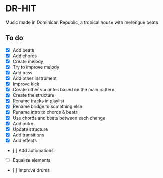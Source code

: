 # DR-HIT
Music made in Dominican Republic, a tropical house with merengue beats

## To do

- [x] Add beats
- [x] Add chords
- [x] Create melody
- [x] Try to improve melody
- [x] Add bass
- [x] Add other instrument
- [x] Improve kick
- [x] Create other variantes based on the main pattern
- [x] Create the structure
- [x] Rename tracks in playlist
- [x] Rename bridge to something else
- [x] Rename intro to chords & beats
- [x] Use chords and beats between each change
- [x] Add outro 
- [x] Update structure
- [x] Add transitions
- [x] Add effects
- [ ] Add automations
- [ ] Equalize elements
- [ ] Improve drums
